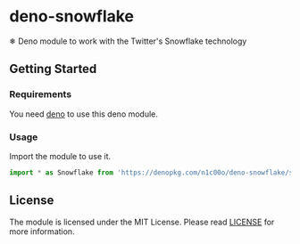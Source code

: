 # deno-snowflake

❄ Deno module to work with the Twitter's Snowflake technology

## Getting Started

### Requirements

You need [deno](https://deno.land/) to use this deno module.

### Usage

Import the module to use it.

```ts
import * as Snowflake from 'https://denopkg.com/n1c00o/deno-snowflake/snowflake.ts';
```

## License

The module is licensed under the MIT License. Please read [LICENSE](LICENSE) for more information.
